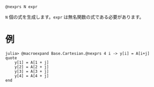 ```
@nexprs N expr
```

`N` 個の式を生成します。`expr` は無名関数の式である必要があります。

# 例

```jldoctest
julia> @macroexpand Base.Cartesian.@nexprs 4 i -> y[i] = A[i+j]
quote
    y[1] = A[1 + j]
    y[2] = A[2 + j]
    y[3] = A[3 + j]
    y[4] = A[4 + j]
end
```
